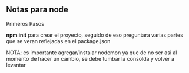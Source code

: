 ## Notas para node

Primeros Pasos

**npm init** para crear el proyecto, seguido de eso preguntara varias partes
que se veran reflejadas en el package.json


NOTA: es importante agregar/instalar nodemon ya que de no ser asi al momento
de hacer un cambio, se debe tumbar la consolda y volver a levantar